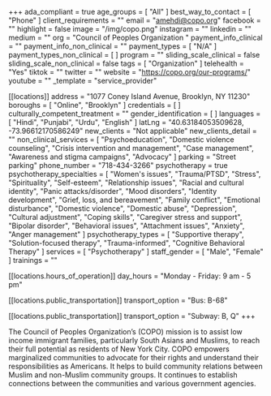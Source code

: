 +++
ada_compliant = true
age_groups = [ "All" ]
best_way_to_contact = [ "Phone" ]
client_requirements = ""
email = "amehdi@copo.org"
facebook = ""
highlight = false
image = "/img/copo.png"
instagram = ""
linkedin = ""
medium = ""
org = "Council of Peoples Organization "
payment_info_clinical = ""
payment_info_non_clinical = ""
payment_types = [ "N/A" ]
payment_types_non_clinical = [ ]
program = ""
sliding_scale_clinical = false
sliding_scale_non_clinical = false
tags = [ "Organization" ]
telehealth = "Yes"
tiktok = ""
twitter = ""
website = "https://copo.org/our-programs/"
youtube = ""
_template = "service_provider"

[[locations]]
address = "1077 Coney Island Avenue, Brooklyn, NY 11230"
boroughs = [ "Online", "Brooklyn" ]
credentials = [ ]
culturally_competent_treatment = ""
gender_identification = [ ]
languages = [ "Hindi", "Punjabi", "Urdu", "English" ]
latLng = "40.63184053509628, -73.96612170586249"
new_clients = "Not applicable"
new_clients_detail = ""
non_clinical_services = [
  "Psychoeducation",
  "Domestic violence counseling",
  "Crisis intervention and management",
  "Case management",
  "Awareness and stigma campaigns",
  "Advocacy"
]
parking = "Street parking"
phone_number = "718-434-3266"
psychotherapy = true
psychotherapy_specialties = [
  "Women's issues",
  "Trauma/PTSD",
  "Stress",
  "Spirituality",
  "Self-esteem",
  "Relationship issues",
  "Racial and cultural identity",
  "Panic attacks/disorder",
  "Mood disorders",
  "Identity development",
  "Grief, loss, and bereavement",
  "Family conflict",
  "Emotional disturbance",
  "Domestic violence",
  "Domestic abuse",
  "Depression",
  "Cultural adjustment",
  "Coping skills",
  "Caregiver stress and support",
  "Bipolar disorder",
  "Behavioral issues",
  "Attachment issues",
  "Anxiety",
  "Anger management"
]
psychotherapy_types = [
  "Supportive therapy",
  "Solution-focused therapy",
  "Trauma-informed",
  "Cognitive Behavioral Therapy"
]
services = [ "Psychotherapy" ]
staff_gender = [ "Male", "Female" ]
trainings = ""

  [[locations.hours_of_operation]]
  day_hours = "Monday - Friday: 9 am - 5 pm"

  [[locations.public_transportation]]
  transport_option = "Bus: B-68"

  [[locations.public_transportation]]
  transport_option = "Subway: B, Q"
+++

The Council of Peoples Organization’s (COPO) mission is to assist low income immigrant families, particularly South Asians and Muslims, to reach their full potential as residents of New York City. COPO empowers marginalized communities to advocate for their rights and understand their responsibilities as Americans. It helps to build community relations between Muslim and non-Muslim community groups. It continues to establish connections between the communities and various government agencies.
